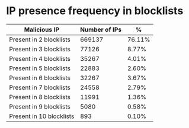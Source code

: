 # IP presence frequency in blocklists
| Malicious IP | Number of IPs | % |
|----|----|----|
| Present in 2 blocklists | 669137 | 76.11% |
| Present in 3 blocklists | 77126 | 8.77% |
| Present in 4 blocklists | 35267 | 4.01% |
| Present in 5 blocklists | 22883 | 2.60% |
| Present in 6 blocklists | 32267 | 3.67% |
| Present in 7 blocklists | 24558 | 2.79% |
| Present in 8 blocklists | 11991 | 1.36% |
| Present in 9 blocklists | 5080 | 0.58% |
| Present in 10 blocklists | 893 | 0.10% |
